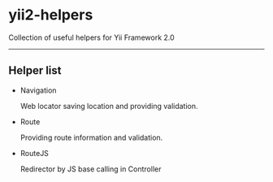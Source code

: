 # yii2-helpers

Collection of useful helpers for Yii Framework 2.0

---

## Helper list

- Navigation

  Web locator saving location and providing validation.

- Route

  Providing route information and validation.

- RouteJS

  Redirector by JS base calling in Controller

